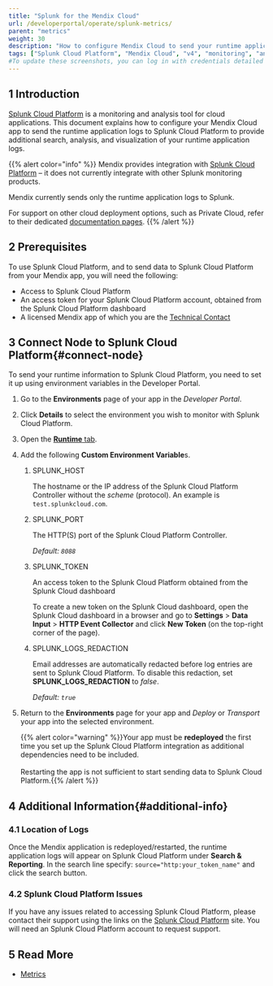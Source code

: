```yaml
---
title: "Splunk for the Mendix Cloud"
url: /developerportal/operate/splunk-metrics/
parent: "metrics"
weight: 30
description: "How to configure Mendix Cloud to send your runtime application logs Splunk Cloud Platform."
tags: ["Splunk Cloud Platform", "Mendix Cloud", "v4", "monitoring", "analysis", "logs"]
#To update these screenshots, you can log in with credentials detailed in How to Update Screenshots Using Team Apps.
---
```


## 1 Introduction

[Splunk Cloud Platform](https://www.splunk.com/en_us/products/splunk-cloud-platform.html) is a monitoring and analysis tool for cloud applications. This document explains how to configure your Mendix Cloud app to send the runtime application logs to Splunk Cloud Platform to provide additional search, analysis, and visualization of your runtime application logs.

{{% alert color="info" %}}
Mendix provides integration with [Splunk Cloud Platform](https://www.splunk.com/en_us/products/splunk-cloud-platform.html) – it does not currently integrate with other Splunk monitoring products.

Mendix currently sends only the runtime application logs to Splunk.

For support on other cloud deployment options, such as Private Cloud, refer to their dedicated [documentation pages](/developerportal/deploy/private-cloud-monitor/).
{{% /alert %}}

## 2 Prerequisites

To use Splunk Cloud Platform, and to send data to Splunk Cloud Platform from your Mendix app, you will need the following:

* Access to Splunk Cloud Platform
* An access token for your Splunk Cloud Platform account, obtained from the Splunk Cloud Platform dashboard
* A licensed Mendix app of which you are the [Technical Contact](/developerportal/collaborate/app-roles/#technical-contact)

## 3 Connect Node to Splunk Cloud Platform{#connect-node}

To send your runtime information to Splunk Cloud Platform, you need to set it up using environment variables in the Developer Portal.

1. Go to the **Environments** page of your app in the *Developer Portal*.
2. Click **Details** to select the environment you wish to monitor with Splunk Cloud Platform. 
3. Open the [**Runtime** tab](/developerportal/deploy/environments-details/#runtime-tab).
4. Add the following **Custom Environment Variable**s.

    1. SPLUNK_HOST

        The hostname or the IP address of the Splunk Cloud Platform Controller without the *scheme* (protocol). An example is `test.splunkcloud.com`.

    2. SPLUNK_PORT

        The HTTP(S) port of the Splunk Cloud Platform Controller.

        *Default: `8088`*

    3. SPLUNK_TOKEN

        An access token to the Splunk Cloud Platform obtained from the Splunk Cloud dashboard

        To create a new token on the Splunk Cloud dashboard, open the Splunk Cloud dashboard in a browser and go to **Settings** > **Data Input** > **HTTP Event Collector** and click **New Token** (on the top-right corner of the page). 

    4. SPLUNK_LOGS_REDACTION

        Email addresses are automatically redacted before log entries are sent to Splunk Cloud Platform. To disable this redaction, set **SPLUNK_LOGS_REDACTION** to *false*.

        *Default: `true`*

5. Return to the **Environments** page for your app and *Deploy* or *Transport* your app into the selected environment.

    {{% alert color="warning" %}}Your app must be **redeployed** the first time you set up the Splunk Cloud Platform integration as additional dependencies need to be included.<br/><br/>Restarting the app is not sufficient to start sending data to Splunk Cloud Platform.{{% /alert %}}

## 4 Additional Information{#additional-info}

### 4.1 Location of Logs

Once the Mendix application is redeployed/restarted, the runtime application logs will appear on Splunk Cloud Platform under **Search & Reporting**.
In the search line specify: `source="http:your_token_name"` and click the search button.

### 4.2 Splunk Cloud Platform Issues

If you have any issues related to accessing Splunk Cloud Platform, please contact their support using the links on the [Splunk Cloud Platform](https://www.splunk.com/en_us/products/splunk-cloud-platform.html) site. You will need an Splunk Cloud Platform account to request support.

## 5 Read More

* [Metrics](/developerportal/operate/metrics/)
